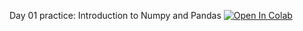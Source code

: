Day 01 practice: Introduction to Numpy and Pandas [![Open In Colab](https://colab.research.google.com/assets/colab-badge.svg)](https://colab.research.google.com/github/Podidiving/dls_intro_to_ml_2021/blob/master/predict_happiness_solved.ipynb)
